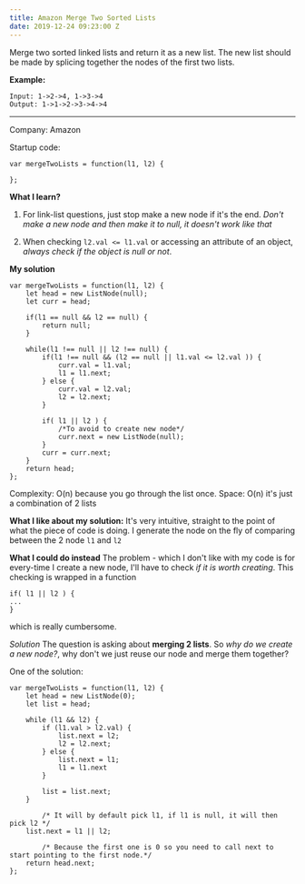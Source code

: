 ```yaml
---
title: Amazon Merge Two Sorted Lists
date: 2019-12-24 09:23:00 Z
---
```


Merge two sorted linked lists and return it as a new list. The new list should be made by splicing together the nodes of the first two lists.

**Example:**

    Input: 1->2->4, 1->3->4
    Output: 1->1->2->3->4->4
    

---

Company: Amazon

Startup code:

    var mergeTwoLists = function(l1, l2) {
    
    };

**What I learn?**

1. For link-list questions, just stop make a new node if it's the end. *Don't make a new node and then make it to null, it doesn't work like that*

2. When checking `l2.val <= l1.val` or accessing an attribute of an object, *always check if the object is null or not*.

**My solution**

    var mergeTwoLists = function(l1, l2) {
        let head = new ListNode(null);
        let curr = head;
    
        if(l1 == null && l2 == null) {
            return null;
        }
    
        while(l1 !== null || l2 !== null) {
            if(l1 !== null && (l2 == null || l1.val <= l2.val )) {
                curr.val = l1.val;
                l1 = l1.next;
            } else {
                curr.val = l2.val;
                l2 = l2.next;
            }
    
            if( l1 || l2 ) {
                /*To avoid to create new node*/
                curr.next = new ListNode(null);
            }
            curr = curr.next;
        }
        return head;
    };

Complexity: O(n) because you go through the list once. Space: O(n) it's just a combination of 2 lists

**What I like about my solution:** It's very intuitive, straight to the point of what the piece of code is doing. I generate the node on the fly of comparing between the 2 node `l1` and `l2`

**What I could do instead** The problem - which I don't like with my code is for every-time I create a new node, I'll have to check *if it is worth creating*. This checking is wrapped in a function

    if( l1 || l2 ) {
    ...
    }

which is really cumbersome.

*Solution* The question is asking about **merging 2 lists**. So *why do we create a new node?*, why don't we just reuse our node and merge them together?

One of the solution:

    var mergeTwoLists = function(l1, l2) {
        let head = new ListNode(0);
        let list = head;
    
        while (l1 && l2) {
            if (l1.val > l2.val) {
                list.next = l2;
                l2 = l2.next;
            } else {
                list.next = l1;
                l1 = l1.next
            }
    
            list = list.next;
        }
    
            /* It will by default pick l1, if l1 is null, it will then pick l2 */
        list.next = l1 || l2;
    
            /* Because the first one is 0 so you need to call next to start pointing to the first node.*/
        return head.next;
    };